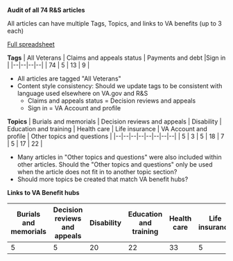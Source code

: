 **Audit of all 74 R&S articles**

All articles can have multiple Tags, Topics, and links to VA benefits (up to 3 each)

[Full spreadsheet](https://salientcrgt.sharepoint.com/:x:/s/SearchDiscoveryTeam/EcYRTGvwyJ1Fplzl4Ep9sg0BbfwvstHMt-HSjB00jwCNhA)

**Tags**
| All Veterans | Claims and appeals status | Payments and debt |Sign in |
|--|--|--|--|
| 74 | 5 | 13 | 9 |

- All articles are tagged "All Veterans"
- Content style consistency: Should we update tags to be consistent with language used elsewhere on VA.gov and R&S
	- Claims and appeals status = Decision reviews and appeals
	- Sign in = VA Account and profile


**Topics**
| Burials and memorials | Decision reviews and appeals | Disability | Education and training | Health care | Life insurance | VA Account and profile |  Other topics and questions |
|--|--|--|--|--|--|--|--|
| 5 | 3 | 5 | 18 | 7 | 5 | 17 | 22 | 

 - Many articles in "Other topics and questions" were also included within other articles. Should the "Other topics and questions" only be used when the article does not fit in to another topic section?
 - Should more topics be created that match VA benefit hubs?

**Links to VA Benefit hubs**

| Burials and memorials | Decision reviews and appeals | Disability | Education and training | Health care | Life insurance | Records | Service member benefits | Family member benefits | Pension |
|--|--|--|--|--|--|--|--|--|--|
| 5 | 5 | 20 | 22 | 33 | 5 | 4 | 1 | 1 | 5 |
